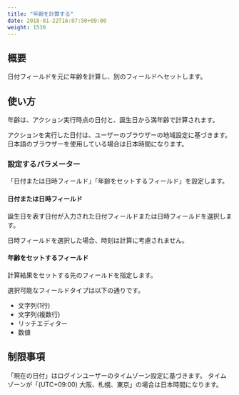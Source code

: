 ```yaml
---
title: "年齢を計算する"
date: 2018-01-22T16:07:50+09:00
weight: 1530
---
```


## 概要

日付フィールドを元に年齢を計算し、別のフィールドへセットします。

## 使い方

年齢は、アクション実行時点の日付と、誕生日から満年齢で計算されます。

アクションを実行した日付は、ユーザーのブラウザーの地域設定に基づきます。
日本語のブラウザーを使用している場合は日本時間になります。

### 設定するパラメーター

「日付または日時フィールド」「年齢をセットするフィールド」を設定します。

#### 日付または日時フィールド

誕生日を表す日付が入力された日付フィールドまたは日時フィールドを選択します。

日時フィールドを選択した場合、時刻は計算に考慮されません。

#### 年齢をセットするフィールド

計算結果をセットする先のフィールドを指定します。

選択可能なフィールドタイプは以下の通りです。

- 文字列(1行)
- 文字列(複数行)
- リッチエディター
- 数値

## 制限事項

「現在の日付」はログインユーザーのタイムゾーン設定に基づきます。
タイムゾーンが「(UTC+09:00) 大阪、札幌、東京」の場合は日本時間になります。
